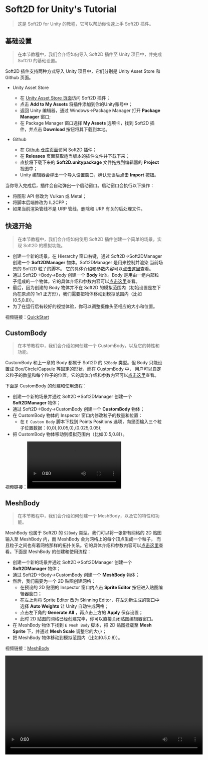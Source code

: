 # Soft2D for Unity's Tutorial

> 这是 Soft2D for Unity 的教程，它可以帮助你快速上手 Soft2D 插件。

## 基础设置

> 在本节教程中，我们会介绍如何导入 Soft2D 插件至 Unity 项目中，并完成 Soft2D 的基础设置。

Soft2D 插件支持两种方式导入 Unity 项目中，它们分别是 Unity Asset Store 和 Github 页面。

- Unity Asset Store
   - 在 [Unity Asset Store 页面](https://assetstore.unity.com/packages/tools/utilities/odin-inspector-and-serializer-89041)访问 Soft2D 插件；
   - 点击 **Add to My Assets** 将插件添加到你的Unity账号中；
   - 返回 Unity 编辑器，通过 Windows->Package Manager 打开 **Package Manager** 窗口;
   - 在 Package Manager 窗口选择 **My Assets** 选项卡，找到 Soft2D 插件，并点击 **Download** 按钮将其下载到本地。

- Github 
   - 在 [Github 仓库页面](https://github.com/taichi-dev/soft2d-for-unity)访问 Soft2D 插件；
   - 在 **Releases** 页面获取适当版本的插件文件并下载下来；
   - 直接将下载下来的 **Soft2D.unitypackage** 文件拖拽到编辑器的 **Project** 视图中；
   - Unity 编辑器会弹出一个导入设置窗口，确认无误后点击 **Import** 按钮。

当你导入完成后，插件会自动弹出一个启动窗口。启动窗口会执行以下操作：

- 将图形 API 修改为 Vulkan 或 Metal；
- 将脚本后端修改为 IL2CPP；
- 如果当前渲染管线不是 URP 管线，删除和 URP 有关的后处理文件。

## 快速开始

> 在本节教程中，我们会介绍如何使用 Soft2D 插件创建一个简单的场景，实现 Soft2D 的模拟功能。

- 创建一个新的场景。在 Hierarchy 窗口右键，通过 Soft2D->Soft2DManager 创建一个 **Soft2DManager** 物体。Soft2DManager 是用来控制并渲染
当前场景的 Soft2D 粒子的脚本。 它的具体介绍和参数内容可以[点击这里](../BasicComponents/Soft2DManager.md)查看。
- 通过 Soft2D->Body->Body 创建一个 **Body** 物体。Body 是用由一组内部粒子组成的一个物体。它的具体介绍和参数内容可以[点击这里](../BasicComponents/Body.md)查看。
- 最后，因为创建的 Body 物体并不在 Soft2D 的模拟范围内（初始设置是左下角在原点的 1x1 正方形），我们需要把物体移动到模拟范围内（比如(0.5,0.8)）。
- 为了在运行后有较好的视觉体验，你可以调整摄像头至相应的大小和位置。

视频链接：[QuickStart](../../images/Body.mp4)

## CustomBody

> 在本节教程中，我们会介绍如何创建一个 CustomBody，以及它的特性和功能。

CustomBody 和上一章的 Body 都属于 Soft2D 的 `S2Body` 类型。但 Body 只能设置成 Box/Circle/Capsule 等固定的形状，而在 CustomBody 中，
用户可以自定义粒子的数量和每个粒子的位置。它的具体介绍和参数内容可以[点击这里](../BasicComponents/Body.md)查看。

下面是 CustomBody 的创建和使用流程：
- 创建一个新的场景并通过 Soft2D->Soft2DManager 创建一个 **Soft2DManager** 物体；
- 通过 Soft2D->Body->CustomBody 创建一个 **CustomBody** 物体；
- 在 CustomBody 物体的 Inspector 窗口内修改粒子的数量和位置：
  - 在 `E Custom Body` 脚本下找到 Points Positions 选项，向里面输入三个粒子位置数据：(0,0),(0.05,0),(0.025,0.05);
- 把 CustomBody 物体移动到模拟范围内（比如(0.5,0.8)）。

视频链接：![CustomBody](../../images/CustomBody.mp4)

## MeshBody

> 在本节教程中，我们会介绍如何创建一个 MeshBody，以及它的特性和功能。

MeshBody 也属于 Soft2D 的 `S2Body` 类型。我们可以将一张带有网格的 2D 贴图输入至 MeshBody 内，而 MeshBody 会为网格上的每个顶点生成一个粒子，
而且粒子之间也有着网格那样的拓扑关系。它的具体介绍和参数内容可以[点击这里](../BasicComponents/Body.md)查看。下面是 MeshBody 的创建和使用流程：

- 创建一个新的场景并通过 Soft2D->Soft2DManager 创建一个 **Soft2DManager** 物体；
- 通过 Soft2D->Body->CustomBody 创建一个 **MeshBody** 物体；
- 然后，我们需要为一个 2D 贴图创建网格：
  - 在预设的 2D 贴图的 Inspector 窗口内点击 **Sprite Editor** 按钮进入贴图编辑器窗口；
  - 在左上角将 Sprite Editor 改为 Skinning Editor，在左边新生成的窗口中选择 **Auto Weights** 让 Unity 自动生成网格；
  - 点击左下角的 **Generate All** ，再点击上方的 **Apply** 保存设置；
  - 此时 2D 贴图的网格已经创建完毕，你可以直接关闭贴图编辑器窗口。
- 在 MeshBody 物体下找到 `E Mesh Body` 脚本，把 2D 贴图挂载至 **Mesh Sprite** 下，并通过 **Mesh Scale** 调整它的大小；
- 把 MeshBody 物体移动到模拟范围内（比如(0.5,0.8)）。

视频链接：[MeshBody](../../images/MeshBody.mp4)

<video width="630" src="../../images/MeshBody.mp4" />

## Emitter

> 在本节教程中，我们会介绍 Emitter 的创建方法和功能。

Emitter 是一个能自由控制发射 Body 的发射器。它的具体介绍和参数内容可以[点击这里](../BasicComponents/Emitter.md)查看。下面是 Emitter 的创建和使用流程：

- 创建一个新的场景并通过 Soft2D->Soft2DManager 创建一个 **Soft2DManager** 物体；
- 通过 Soft2D->Emitter 创建一个 **Emitter** 物体；
- 把 Emitter 物体移动到模拟范围内（比如(0.5,0.8)）；
- 将物体的 `E Emitter` 脚本下勾选 Emit On Awake，这样发射器就会在场景运行之初就开始发射预设 Body ；
- 此时我们可以通过修改参数给 **Emitter** 发射的物体换个造型：
  - 将物体的 `E Emitter` 脚本下把 Material Type 修改为 **Elastic**；
  - 将 Shape Type 修改为 **Box**，把 Half Width 和 Half Height 改成 0.05；
  - 把 Base Color 换个颜色（比如橙色）。

视频链接：[Emitter](../../images/Emitter.mp4)

## Collider

> 在本节教程中，我们会介绍 Collider 的创建方法和功能。

Collider 是一个可以与 Soft2D 粒子产生碰撞的物体。因为在 Soft2D 内创建的 Collider 无法与 Unity 的物体发生交互，所以我们将 Soft2D 的
Collider 与 Unity 的 Collider2D 绑定在了一起。它的具体介绍和参数内容可以[点击这里](../BasicComponents/Collider.md)查看。
我们将使用上一章创建 Emitter 的场景来介绍 Collider 的创建和使用流程：

- 通过 Soft2D->Collider 创建一个 **Collider** 物体；
- 把 Collider 物体移动到模拟范围内（比如(0.5,0.8)）。

> 你可以使用 [测试工具](../Advance/DebugTools.md) 来查看 Collider 在 Soft2D 内的位置和状态。

视频链接：[Collider](../../images/Collider.mp4)

## Trigger

> 在本节教程中，我们会介绍 Trigger 的创建方法和功能。

Trigger 是一个可以与 Soft2D 粒子产生交互的触发器。它可以被进入 Trigger 作用范围的粒子触发，并对粒子做出相应修改。它的具体介绍和参数内容可以[点击这里](../BasicComponents/Trigger.md)查看。
我们将使用上一章创建 Collider 的场景来介绍 Trigger 的创建和使用流程：

- 为了演示方便，我们先把 Collider 物体移除；
- 通过 Soft2D->Trigger 创建一个 **Trigger** 物体；
- 把 **Trigger** 物体移动到模拟范围内（比如(0.5,0.8)）；
- 新建一个脚本，起名为 `TriggerExample.cs` ，将下面的代码复制进该脚本：
```csharp
using System;
using Taichi.Soft2D.Generated;
using Taichi.Soft2D.Plugin;
using UnityEngine;

public class TriggerExample : MonoBehaviour
{
    public ETrigger trigger;

    [AOT.MonoPInvokeCallback(typeof(S2ParticleManipulationCallback))]
    public static void ManipulateTrigger1(IntPtr particles, uint size)
    {
        if(size > 0)
            Debug.Log("Trigger activated");
    }

    public void Update()
    {
        trigger.InvokeCallbackAsync(ManipulateTrigger1);
    }
}

```
- 在场景内新建一个空物体，将 `TriggerExample.cs` 挂载在该空物体上；
- 将 Trigger 物体挂载在 `TriggerExample.cs` 的 **Trigger** 变量上。

> 你可以使用 [Debug Tools 工具](../Advance/DebugTools.md) 来查看 Trigger 在 Soft2D 内的位置和状态。

> 自定义编写触发器修改粒子的教程可以在[这里](../Advance/CustomTrigger.md)看到。

视频链接：[Trigger](../../images/Trigger.mp4)
